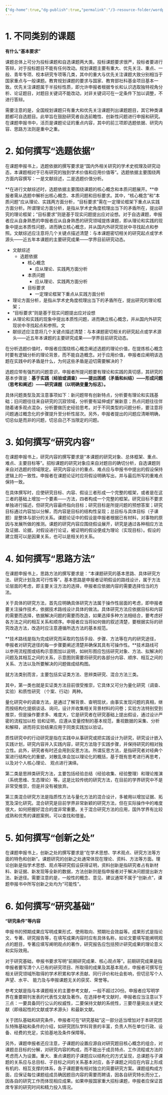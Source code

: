 ```yaml
---
{"dg-home":true,"dg-publish":true,"permalink":"/3-resource-folder/wordpress//","tags":"gardenEntry","dgPassFrontmatter":true}
---
```



# 1. **不同类别的课题**

**有什么“基本要求”**

课题总体上可分为投标课题和自选课题两大类。投标课题要求很严，投标者要进行答辩，对于投标题目不能有任何改动。规划课题主要有重大、优先关注、重点、一般、青年专项、校本研究专项等几类，其中的重大与优先关注课题大致分别相当于国家重点与一般课题。教育规划课题的要求与国家、教育部社科基金项目基本一致。优先关注课题属于半投标性质，即允许申报者根据专长和认识选取独特视角分析、论证题目，对题目关键词不能改动，对非关键词可在一定条件下加以调整，不进行答辩。

需要注意的是，全国规划课题只有重大和优先关注课题列出课题题目，其它种类课题都可自选题目。此举旨在鼓励研究者自选前瞻性、创新性问题进行申报和研究。在课题申报书中，活页是课题论证的重点内容，其中的前三项即选题依据、研究内容、思路方法则是重中之重。

# 2. **如何撰写“选题依据”**

在课题申报书上，选题依据的撰写要求是“国内外相关研究的学术史梳理及研究动态，本课题相对于已有研究的独到学术价值和应用价值等”。选题依据主要围绕两方面内容撰写：一是文献综述，二是选题价值分析。 

**在进行文献综述时，选题依据主要围绕课题的核心概念和本质问题展开。**申报者需从选题中解析出核心概念、本质问题和目标要求。其中，“核心概念”和“本质问题”应从理论、实践两方面分析，“目标要求”需在一定理论框架下重点从实践方面分析。所谓理论方面分析，是指从学术史角度梳理出当下的矛盾所在，提出研究的理论框架；“目标要求”则是基于现实问题提出应对设想。对于自选课题，申报者应从自身熟悉的申报者应从自身熟悉的研究领域提炼课题，即从理论和实践的现象中提出本质性问题，进而确立核心概念，并从国内外研究现状中寻找起点和参照。文献综述应注意将几个关键点描述清楚：与本课题密切相关的研究起点或学术源头——近五年本课题的主要研究成果——学界目前研究动态。 

- 文献综述
	- 选题依据
		- 核心概念
			- 应从理论、实践两方面分析
		- 本质问题
			- 应从理论、实践两方面分析
		- 目标要求
			- 一定理论框架下重点从实践方面分析
- 理论方面分析，是指从学术史角度梳理出当下的矛盾所在，提出研究的理论框架；
- “目标要求”则是基于现实问题提出应对设想
- 从理论和实践的现象中提出本质性问题，进而确立核心概念，并从国内外研究现状中寻找起点和参照。文
- 献综述应注意将几个关键点描述清楚：与本课题密切相关的研究起点或学术源头——近五年本课题的主要研究成果——学界目前研究动态。 

在分析选题价值时，申报者应围绕核心概念阐述选题的理论价值，在提炼核心概念时要有逻辑分析的理论背景，而不能自造概念。对于应用价值，申报者应阐明该选题在实践中的矛盾是什么，为何这些矛盾是迫切需要解决的？

选题应带有强烈的问题意识，申报者所提问题要有理论和实践的真切感，其研究的基本步骤是：**基于实践（经验或调查）——提出困惑（矛盾和纠结）——形成问题（思考和阐述）——研究课题（以明确变量为标志）。**

具体问题类型及其注意事项如下：新问题带有创新特点，分析要有理论和实践基础；旧问题往往来自研究的沉寂领域，分析要有延伸或扩展新意；热点问题往往伴随着诸多观点混杂，分析要做历史经验思考。对于不同类型的问题分析，要注意将问题通过概念化的步骤提升至分析性层次。另外，申报者提出的问题应清晰明确，切忌似是而非的问题，切忌自己不当限定的问题。
# 3. **如何撰写“研究内容”**

在课题申报书上，研究内容的撰写要求是“本课题的研究对象、总体框架、重点、难点、主要目标等”。招标课题的研究对象应来自对题目的确切分析，自选课题则来自对选题的领域限定。研究内容设计的重点、难点应与申报书中提出的假设保持逻辑上的一致性。申报者在课题论证时应将假设明确写出，并与最后所写的重难点保持一致。

在具体撰写时，应使研究目标、内容、假设三者形成一个完整的框架，或者是在这三者的基础上增加一个要素——方法，四者构成一个完整的框架。研究目标不要求单独进行描述，但研究内容最终指向目标；研究目标是所提问题的预想答案；研究目标通过内容加以分解，而内容是目标的结构性呈现；总目标与具体目标（子课题）是整体与部分的关系。课题论证中的假设是申报者根据已有材料，对事物的原因与发展所做的推测。课题的研究内容应围绕假设展开，研究是通过各种相应方法及证据、论据，对假设进行论证，被证明的假设便成为理论（实现目标）。假设的建立既可以是因果关系，也可以是相关的关系。
# 4.  如何撰写“思路方法”
在课题申报书上，思路方法的撰写要求是：“本课题研究的基本思路、具体研究方法、研究计划及其可行性等”。基本思路是申报者证明假设的路线设计，属于方法论层面的考虑，即主要关注方法的选择，申报者应依据内容的需要选择恰当的方法。

关于具体的研究方法，首先应明确具体研究方法属于操作性层面的考虑，即申报者要关注操作技术，依据技术路线设计具体的做法。具体研究方法应依据目标和内容的需要而选择，依据解决问题的需要而改造，如果选择多种方法相结合，要考虑好各方法之间的相互关系和顺序。申报者应当将如何做的叙述清楚，要根据实际的研究改造方法，改造时应注意遵循所选方法的基本规范。

**技术路线是指为完成研究而采取的包括手段、步骤、方法等在内的研究途径，申报者对研究途径的每一步骤要阐述清楚并确保其具有可操作性。**技术路线可以参用流程图或结构示意图加以说明，如树形图应包括研究对象、方法、拟解决的问题及其相互之间的关系，示意图则需要将研究的各部分内容、顺序、相互之间的关系、方法以及所要解决的问题做成结构图。

就方法类别而言，主要包括实证类方法、思辨类研究、混合方法三类。

其中，第一类也就是实证类方法目前很受推崇，它具体又可分为量化研究（调查、实验）和质性研究 （个案、行动）两种。

量化研究中的调查方法，是通过了解背景、查明现状，由事实发现问题的真相，继而按结构化提纲谈话、询问，设计并收集相关背景材料的问卷；实验方法特别受到推崇，但是操作要求多、难度大，它是研究者在研究基础上提出假设，通过设计严密的流程加以检 验和证明，应遵从变量控制的基本规范，重视数据的采集、分析和解释，进而将实验结果应用于同类实践加以验证。

质性研究中的行动研究是指在实践中从事研究或把实践设计为研究，研究设计嵌入实践计划，研究内容并入实践内容，研究方法隐于实践步骤，并保持研究的相对独立性。此外，研究者有时还会用到反思方法。所谓反思方法，是指研究者对经典个案进行结构化的重塑，对散乱体会加以理论化的概括，基于既有思考进行再思考，以及对个人核心理论、 观点进行演绎。

第二类是思辨类研究方法，主要包括经验总结（经验收集、经验整理）和理论推演 （系统思维、生态理论）等。这是比较传统的研究方法，在目前的学界研究中不是非常受推崇，但是并没有被放弃。

第三类混合研究方法是指质性方法与量化方法的混合设计，多被用以增加证据、拓宽及深化研究。混合研究是目前学界非常新颖的研究方法，但在实际操作中的难度很大，如何把握好混合的度非常重要。关于混合研究方法的应用，国外学界有比较成熟和优秀的课题案例，可以查找和借鉴。
# 5. 如何撰写“创新之处”
在课题申报书上，创新之处的撰写要求是“在学术思想、学术观点、研究方法等方面的特色和创新”。课题研究的创新之处通常体现在理论、资料、方法等方面。理论创新是指学术思想、观点等研究假设获得证明，资料创新是指研究者占有新材料、新证据、新发现等全新的数据，方法创新则是指申报者对于解决问题提出新方法、新途径。需要注意的是，一般性的概念、意见、建议通常不属于“创新点”，课题申报书中所写创新之处均为“可能性”。
# 6.  如何撰写“研究基础”

**“研究条件”等内容**

申报书的预期成果应写明成果形式、使用取向、预期社会效益等。成果形式是指论文、专著、研究报告等，在填写成果内容时应有具体名称，如论文要填写能阐明观点的题目，专著应填写阐明观点的著作，研究报告应包括预计研究成果的理论意义和实际效用。

对于研究基础，申报书要求写明“前期研究成果、核心观点等”。前期研究成果是指申报者要写清个人已有的研究项目、所取得的成果及其基本观点，申报者可撰写在相关研究领域所取得的学术积累和学术贡献、同行评价和社会影响，但切忌写个人声望、水平、 能力及与申报课题无关的获奖、荣誉等。  

参考文献是指与本课题相关的主要参考文献，一般不超过20份。申报者应写明学界在重要期刊发表的代表性文献及著作。在选择参考文献时，申报者应当注意以下三点：一要具备同行公认的权威性，二要保持文献的系统性，三要尽量突出关键文献（即缘起性的文献或学术源头）和最新文献。

关于团队基础和研究条件，申报者可在“研究基础”这一部分适当增加对于本研究团队特殊基础和条件的介绍，如研究团队学科背景的丰富，负责人所在单位行政、设备、经费的充足，实验基地及条件保障等。  

另外，课题申报者还应注意，子课题的设置应源自对研究题目核心概念的组合，对课题总目标的分解，对研究内容的构成，而不能出于成员特点、工作流程或方法的考虑而人为设置。重大、重点课题的子课题应以结构化的方式呈现，总课题与子课题的关系应与总目标、子目标之间的关系基本对应，各子课题之间应在内容上形成有机的、相互支撑的体系，各子课题要有相对独立的简要研究方案。课题组构成方面，应保证每位课题组成员确因题目内容的需要而聘请，因各自研究特长而分工，因各自的研究工作而体现相应成果。如果申报国家重大招标课题，申报者应保证首席专家的研究时间和精力投入情况。
